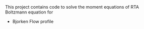 This project contains code to solve the moment equations of RTA Boltzmann equation for

- Bjorken Flow profile
